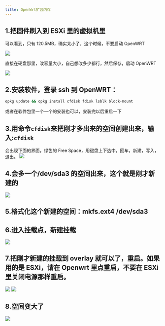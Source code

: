 ```yaml
---
title: OpenWrt扩容内存
---
```


## 1.把固件刷入到 ESXi 里的虚拟机里

可以看到，只有 120.5MB，确实太小了，这个时候，不要启动 OpenWRT

![](https://m.theovan.xyz/img/2022112001.png)

直接在硬盘那里，改容量大小，自己想改多少都行，然后保存，启动 OpenWRT

![](https://m.theovan.xyz/img/2022112002.png)

## 2.安装软件，登录 ssh 到 OpenWRT：

```bash
opkg update && opkg install cfdisk fdisk lsblk block-mount
```

或者在软件包里一个一个的安装也可以，安装完以后重启一下

## 3.用命令`cfdisk`来把刚才多出来的空间创建出来，输入:`cfdisk`

会出现下面的界面，绿色的 Free Space，用键盘上下选中，回车，新建，写入，退出。
![](https://m.theovan.xyz/img/2022112003.png)

## 4.会多一个/dev/sda3 的空间出来，这个就是刚才新建的

![](https://m.theovan.xyz/img/2022112004.png)

## 5.格式化这个新建的空间：mkfs.ext4 /dev/sda3

## 6.进入挂载点，新建挂载

![](https://m.theovan.xyz/img/2022112005.png)

## 7.把刚才新建的挂载到 overlay 就可以了，重启。如果用的是 ESXi，请在 Openwrt 里点重启，不要在 ESXi 里关闭电源那样重启。

![](https://m.theovan.xyz/img/2022112030.png)
![](https://m.theovan.xyz/img/2022112006.png)

## 8.空间变大了

![](https://m.theovan.xyz/img/2022112007.png)

